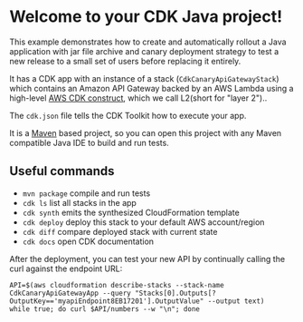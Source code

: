 # Welcome to your CDK Java project!

This example demonstrates how to create and automatically rollout a Java application with jar file archive and canary deployment strategy to test a new release to a small set of users before replacing it entirely.

It has a CDK app with an instance of a stack (`CdkCanaryApiGatewayStack`)
which contains an Amazon API Gateway backed by an AWS Lambda using a high-level [AWS CDK construct](https://docs.aws.amazon.com/cdk/v2/guide/constructs.html), which we call L2(short for "layer 2")..

The `cdk.json` file tells the CDK Toolkit how to execute your app.

It is a [Maven](https://maven.apache.org/) based project, so you can open this project with any Maven compatible Java IDE to build and run tests.

## Useful commands

 * `mvn package`     compile and run tests
 * `cdk ls`          list all stacks in the app
 * `cdk synth`       emits the synthesized CloudFormation template
 * `cdk deploy`      deploy this stack to your default AWS account/region
 * `cdk diff`        compare deployed stack with current state
 * `cdk docs`        open CDK documentation



After the deployment, you can test your new API by continually calling the curl against the endpoint URL:
```
API=$(aws cloudformation describe-stacks --stack-name CdkCanaryApiGatewayApp --query "Stacks[0].Outputs[?OutputKey=='myapiEndpoint8EB17201'].OutputValue" --output text)
while true; do curl $API/numbers --w "\n"; done

```



